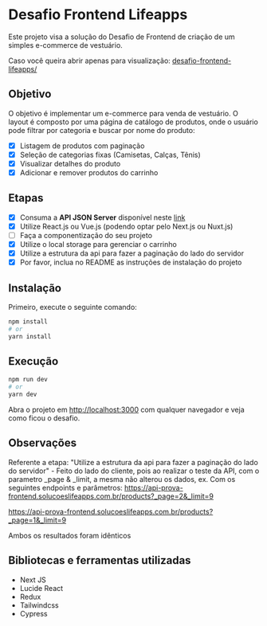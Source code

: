 # Desafio Frontend Lifeapps
<p>
Este projeto visa a solução do Desafio de Frontend de criação de um simples e-commerce de vestuário.
</p>
<p>
Caso você queira abrir apenas para visualização: <a href="https://desafio-frontend-lifeapps.vercel.app/">desafio-frontend-lifeapps/</a>
</p>

## Objetivo
O objetivo é implementar um e-commerce para venda de vestuário. O layout é composto por uma página de catálogo de produtos, onde o usuário pode filtrar por categoria e buscar por nome do produto:
- [X] Listagem de produtos com paginação
- [X] Seleção de categorias fixas (Camisetas, Calças, Tênis)
- [X] Visualizar detalhes do produto
- [X] Adicionar e remover produtos do carrinho

## Etapas
- [X] Consuma a **API JSON Server** disponível neste [link](https://api-prova-frontend.solucoeslifeapps.com.br/)
- [X] Utilize React.js ou Vue.js (podendo optar pelo Next.js ou Nuxt.js)
- [ ] Faça a componentização do seu projeto
- [X] Utilize o local storage para gerenciar o carrinho
- [X] Utilize a estrutura da api para fazer a paginação do lado do servidor
- [X] Por favor, inclua no README as instruções de instalação do projeto

## Instalação

Primeiro, execute o seguinte comando:

```bash
npm install
# or
yarn install
```

## Execução
```bash
npm run dev
# or
yarn dev
```

Abra o projeto em [http://localhost:3000](http://localhost:3000) com qualquer navegador e veja como ficou o desafio.

## Observações
Referente a etapa: "Utilize a estrutura da api para fazer a paginação do lado do servidor" - Feito do lado do cliente, pois ao realizar o teste da
API, com o parametro _page & _limit, a mesma não alterou os dados, ex.
Com os seguintes endpoints e parâmetros:
https://api-prova-frontend.solucoeslifeapps.com.br/products?_page=2&_limit=9

https://api-prova-frontend.solucoeslifeapps.com.br/products?_page=1&_limit=9

Ambos os resultados foram idênticos

## Bibliotecas e ferramentas utilizadas
<ul>
    <li>Next JS</li>
    <li>Lucide React</li>
    <li>Redux</li>
    <li>Tailwindcss</li>
    <li>Cypress</li>
</ul>
